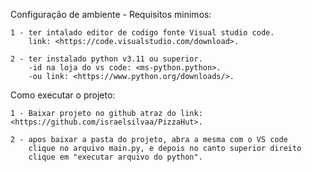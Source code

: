 Configuração de ambiente - Requisitos minimos:

    1 - ter intalado editor de codigo fonte Visual studio code.
        link: <https://code.visualstudio.com/download>.

    2 - ter instalado python v3.11 ou superior.
        -id na loja do vs code: <ms-python.python>.
        -ou link: <https://www.python.org/downloads/>.


Como executar o projeto:

    1 - Baixar projeto no github atraz do link: <https://github.com/israelsilvaa/PizzaHut>.

    2 - apos baixar a pasta do projeto, abra a mesma com o VS code
        clique no arquivo main.py, e depois no canto superior direito
        clique em "executar arquivo do python".
        
